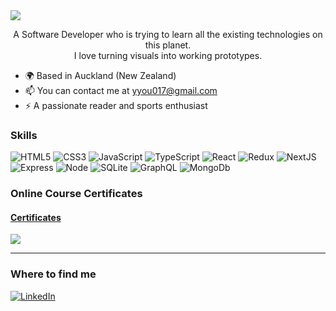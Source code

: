 <!-- ## <p align='center'><img src="https://media.giphy.com/media/hvRJCLFzcasrR4ia7z/giphy.gif" width="28px" height="28px"> Hi I am YJ </p> -->
<img align='center' src="https://capsule-render.vercel.app/api?type=waving&color=auto&height=300&section=header&text=Welcome%To&fontSize=90&animation=fadeIn&fontAlignY=38&desc=YJ's%20GitHub%20Profile&descAlignY=51&descAlign=62" />




<p align='center'>
A Software Developer who is trying to learn all the existing technologies on this planet. </br>
I love turning visuals into working prototypes.
</p>


* 🌍  Based in Auckland (New Zealand)
* 📫  You can contact me at [yyou017@gmail.com](mailto:yyou017@gmail.com) 
* ⚡  A passionate reader and sports enthusiast



### Skills
![HTML5](https://img.shields.io/badge/-HTML5-F05032?style=flat-square&logo=html5&logoColor=ffffff)
![CSS3](https://img.shields.io/badge/-CSS3-007ACC?style=flat-square&logo=css3)
![JavaScript](https://img.shields.io/badge/-JavaScript-F7DF1E?style=flat-square&logo=javascript&logoColor=000000)
![TypeScript](https://img.shields.io/badge/-TypeScript-007ACC?style=flat-square&logo=typescript&logoColor=white)
![React](https://img.shields.io/badge/-ReactJS-222222?style=flat-square&logo=react)
![Redux](https://img.shields.io/badge/-Redux-764abc?style=flat-square&logo=redux)
![NextJS](https://img.shields.io/badge/NextJS-000000?style=flat-square&logo=nextdotjs&logoColor=white)
![Express](https://img.shields.io/badge/ExpressJS-3C873A?style=flat-square&logo=express&logoColor=white)
![Node](https://img.shields.io/badge/-Node.Js-339933?style=flat-square&logo=node.js&logoColor=white)
![SQLite](https://img.shields.io/badge/SQLite-07405E?style=flat-square&logo=sqlite&logoColor=white)
![GraphQL](https://img.shields.io/badge/GraphQL-E10098?style=falt-square&logo=graphql&logoColor=white)
![MongoDb](https://img.shields.io/badge/MongoDB-4EA94B?style=flat-square&logo=mongodb&logoColor=white)



### Online Course Certificates
#### [Certificates](https://github.com/DEV-YJY/Online-courses-certificates/tree/main/Certificates)

<img src = "https://github-readme-stats.vercel.app/api/top-langs/?username=DEV-YJY&layout=compact">

---------------------------------------------------

<h3>Where to find me</h3>
<!-- <p><a href="https://github.com/DEVIt-Jay-You" target="_blank"><img alt="Github" src="https://img.shields.io/badge/GitHub-%2312100E.svg?&style=for-the-badge&logo=Github&logoColor=white" /></a> -->
 <a href="https://www.linkedin.com/in/yjyou/" target="_blank"><img alt="LinkedIn" src="https://img.shields.io/badge/linkedin-%230077B5.svg?&style=for-the-badge&logo=linkedin&logoColor=white" /></a>
</p>
